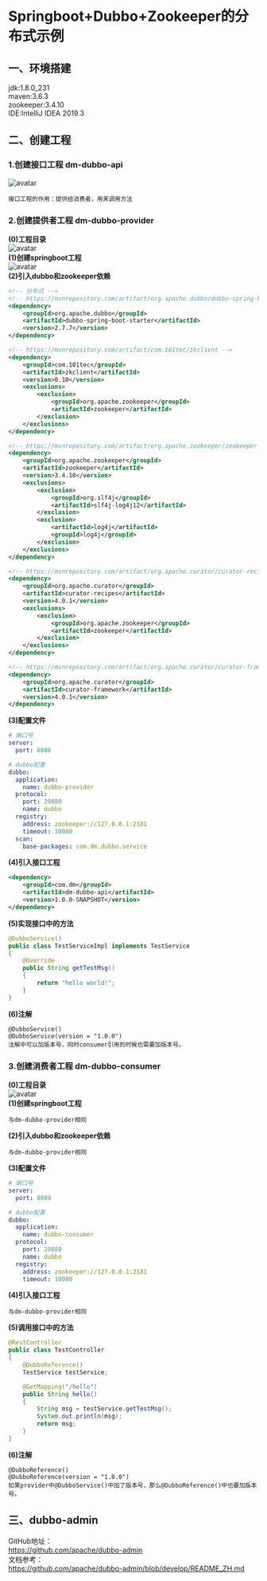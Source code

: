 # Springboot+Dubbo+Zookeeper的分布式示例

## 一、环境搭建

jdk:1.8.0_231   
maven:3.6.3   
zookeeper:3.4.10   
IDE:IntelliJ IDEA 2019.3

## 二、创建工程

### 1.创建接口工程 dm-dubbo-api
![avatar](images/dm-dubbo-api目录结构.png)   
```text
接口工程的作用：提供给消费者，用来调用方法
```

### 2.创建提供者工程 dm-dubbo-provider
**(0)工程目录**   
![avatar](images/dm-dubbo-provider目录结构.png)    
**(1)创建springboot工程**   
![avatar](images/创建springboot工程.png)    
**(2)引入dubbo和zookeeper依赖**   
```xml
<!-- 分布式 -->
<!-- https://mvnrepository.com/artifact/org.apache.dubbo/dubbo-spring-boot-starter -->
<dependency>
    <groupId>org.apache.dubbo</groupId>
    <artifactId>dubbo-spring-boot-starter</artifactId>
    <version>2.7.7</version>
</dependency>

<!-- https://mvnrepository.com/artifact/com.101tec/zkclient -->
<dependency>
    <groupId>com.101tec</groupId>
    <artifactId>zkclient</artifactId>
    <version>0.10</version>
    <exclusions>
        <exclusion>
            <groupId>org.apache.zookeeper</groupId>
            <artifactId>zookeeper</artifactId>
        </exclusion>
    </exclusions>
</dependency>

<!-- https://mvnrepository.com/artifact/org.apache.zookeeper/zookeeper -->
<dependency>
    <groupId>org.apache.zookeeper</groupId>
    <artifactId>zookeeper</artifactId>
    <version>3.4.10</version>
    <exclusions>
        <exclusion>
            <groupId>org.slf4j</groupId>
            <artifactId>slf4j-log4j12</artifactId>
        </exclusion>
        <exclusion>
            <artifactId>log4j</artifactId>
            <groupId>log4j</groupId>
        </exclusion>
    </exclusions>
</dependency>

<!-- https://mvnrepository.com/artifact/org.apache.curator/curator-recipes -->
<dependency>
    <groupId>org.apache.curator</groupId>
    <artifactId>curator-recipes</artifactId>
    <version>4.0.1</version>
    <exclusions>
        <exclusion>
            <groupId>org.apache.zookeeper</groupId>
            <artifactId>zookeeper</artifactId>
        </exclusion>
    </exclusions>
</dependency>

<!-- https://mvnrepository.com/artifact/org.apache.curator/curator-framework -->
<dependency>
    <groupId>org.apache.curator</groupId>
    <artifactId>curator-framework</artifactId>
    <version>4.0.1</version>
</dependency>
```
**(3)配置文件**   
```yaml
# 端口号
server:
  port: 8088

# dubbo配置
dubbo:
  application:
    name: dubbo-provider
  protocol:
    port: 20880
    name: dubbo
  registry:
    address: zookeeper://127.0.0.1:2181
    timeout: 10000
  scan:
    base-packages: com.dm.dubbo.service
```
**(4)引入接口工程**   
```xml
<dependency>
    <groupId>com.dm</groupId>
    <artifactId>dm-dubbo-api</artifactId>
    <version>1.0.0-SNAPSHOT</version>
</dependency>
```
**(5)实现接口中的方法**   
```java
@DubboService()
public class TestServiceImpl implements TestService
{
	@Override
	public String getTestMsg()
	{
		return "hello world!";
	}
}
```
**(6)注解**
```text
@DubboService()
@DubboService(version = "1.0.0")
注解中可以加版本号，同时consumer引用的时候也需要加版本号。
```


### 3.创建消费者工程 dm-dubbo-consumer
**(0)工程目录**   
![avatar](images/dm-dubbo-consumer目录结构.png)    
**(1)创建springboot工程**  
```text
与dm-dubbo-provider相同
``` 
**(2)引入dubbo和zookeeper依赖**      
```text
与dm-dubbo-provider相同
``` 
**(3)配置文件**   
```yaml
# 端口号
server:
  port: 8089

# dubbo配置
dubbo:
  application:
    name: dubbo-consumer
  protocol:
    port: 20880
    name: dubbo
  registry:
    address: zookeeper://127.0.0.1:2181
    timeout: 10000
```
**(4)引入接口工程**   
```text
与dm-dubbo-provider相同
```
**(5)调用接口中的方法**  
```java
@RestController
public class TestController
{
	@DubboReference()
	TestService testService;

	@GetMapping("/hello")
	public String hello()
	{
		String msg = testService.getTestMsg();
		System.out.println(msg);
		return msg;
	}
}
``` 
**(6)注解**   
```text
@DubboReference()
@DubboReference(version = "1.0.0")
如果provider中@DubboService()中加了版本号，那么@DubboReference()中也要加版本号。
```

## 三、dubbo-admin
GitHub地址：   
https://github.com/apache/dubbo-admin   
文档参考：   
https://github.com/apache/dubbo-admin/blob/develop/README_ZH.md